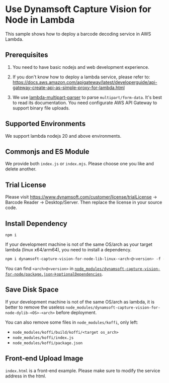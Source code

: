 # Use Dynamsoft Capture Vision for Node in Lambda

This sample shows how to deploy a barcode decoding service in AWS Lambda.

## Prerequisites

1. You need to have basic nodejs and web development experience.

2. If you don't know how to deploy a lambda service, please refer to: https://docs.aws.amazon.com/apigateway/latest/developerguide/api-gateway-create-api-as-simple-proxy-for-lambda.html

3. We use [lambda-multipart-parser](https://www.npmjs.com/package/lambda-multipart-parser) to parse `multipart/form-data`. It's best to read its documentation. You need configurate AWS API Gateway to support binary file uploads.

## Supported Environments

We support lambda nodejs 20 and above environments.

## Commonjs and ES Module

We provide both `index.js` or `index.mjs`. Please choose one you like and delete another.

## Trial License

Please visit https://www.dynamsoft.com/customer/license/trialLicense -> Barcode Reader -> Desktop/Server. Then replace the license in your source code.

## Install Dependency

```
npm i
```

If your development machine is not of the same OS/arch as your target lambda (linux x64/arm64), you need to install a dependency.

```bash
npm i dynamsoft-capture-vision-for-node-lib-linux-<arch>@<version> -f -E
```
You can find `<arch>@<version>` in [`node_modules/dynamsoft-capture-vision-for-node/package.json`->`optionalDependencies`](https://github.com/Dynamsoft/capture-vision-nodejs-samples/blob/main/package.json#L56).

## Save Disk Space

If your development machine is not of the same OS/arch as lambda, it is better to remove the useless `node_modules/dynamsoft-capture-vision-for-node-dylib-<OS>-<arch>` before deployment.

You can also remove some files in `node_modules/koffi`, only left:
* `node_modules/koffi/build/koffi/<target os_arch>`
* `node_modules/koffi/index.js`
* `node_modules/koffi/package.json`

## Front-end Upload Image

`index.html` is a front-end example. Please make sure to modify the service address in the html.


